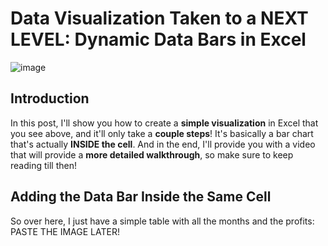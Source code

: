# Data Visualization Taken to a NEXT LEVEL: Dynamic Data Bars in Excel

![image](https://github.com/dylans0ng/dylans0ng.github.io/assets/112503726/9198c656-81e8-4398-9ebe-cebcb3670025)

## Introduction
In this post, I'll show you how to create a **simple visualization** in Excel that you see above, and it'll only take a **couple steps**! It's basically a bar chart that's actually **INSIDE the cell**. 
And in the end, I'll provide you with a video that will provide a **more detailed walkthrough**, so make sure to keep reading till then!   

## Adding the Data Bar Inside the Same Cell
So over here, I just have a simple table with all the months and the profits:
PASTE THE IMAGE LATER!
